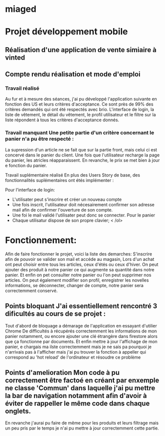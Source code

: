 # miaged

# Projet développement mobile

## Réalisation d'une application de vente simiaire à vinted

## Compte rendu réalisation et mode d'emploi

### Travail réalisé

Au fur et à mesure des séances, j'ai pu développé l'application suivante en fonction des US et leurs critères d'acceptance. Ce sont près de 99% des critères demandés qui ont été respectés avec brio. L'interface de login, la liste de vêtement, le détail du vêtement, le profil utilisateur et le filtre sur la liste répondent à tous les critères d'acceptance donnés.

### Travail manquant Une petite partie d'un critère concernant le panier n'a pu être respecté :
La supression d'un article ne se fait que sur la partie front, mais celui ci est concervé dans le panier du client. Une fois que l'utilisateur recharge la page du panier, les atricles réapparaissent. En revanche, le prix se met bien à jour e fonction du panier.

Travail suplémentaire réalisé
En plus des Users Story de base, des fonctionnalités suplémentaires ont étés implémenter :

Pour l'interface de login:
- L'utilisater peut s'inscrire et créer un nouveau compte
- Une fois inscrit, l'utilisateur doit nécesairement confirmer son adresse mail afin de confirmer l'ouverture de son compte.
- Une foi le mail validé l'utilisater peut donc se connecter.
Pour le panier
- Chaque utilisatur dispose de son propre clavier; < /ol>

# Fonctionnement:

Afin de faire fonctionner le projet, voici la liste des demarches:
S'inscrire afin de pouvoir se valider son mail et accéde au magasin,
Lors d'un achat ont peut choisir entre tous les articles, ceux d'étés ou ceux d'hiver.
On peut ajouter des produit à notre panier ce qui augmente sa quantité dans notre panier.
Et enfin on pet consulter notre panier ou l'on peut supprimer nos articles.
On peut également modifier son profil, enregistrer les novelles informations, se déconnecter, changer de compte, notre panier sera correctemment conservé.

## Points bloquant J'ai essentiellement rencontré 3 dificultés au cours de se projet :

Tout d'abord de bloquage a démarage de l'application en essayant d'utilier Chrome
De difficultés à récupérés correctemment les informations de mon panier notamment, ou encore ajouter une clé étrangère dans firestore alors que ça fonctionne par documents.
Et enfin mettre à jour l'affichage de mon panier, e chargais ma ilste correctemment mais je ne sais pa pourquoi je n'arrivais pas à l'afficher mais j'ai pu trouver la fonction à appeller qui correspond au 'hot reload' de l'ordinateur et résoudre ce problème
## Points d'amelioration Mon code à pu correctement être factoé en créant par enxemple ne classe 'Commun' dans laquelle j'ai pu mettre la bar de navigation notamment afin d'avoir à éviter de rappeller le même code dans chaque onglets.
En revanche j'aurai pu faire de même pour les produits et leurs filtrage mais un peu pris par le temps je n'ai pu mettre à jour correctemment cette partie.
